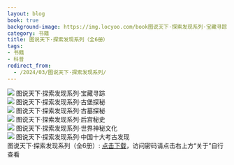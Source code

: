 ```yaml
---
layout: blog
book: true
background-image: https://img.locyoo.com/book图说天下·探索发现系列·宝藏寻踪.jpg
category: 书籍
title: 图说天下·探索发现系列（全6册）
tags:
- 书籍
- 科普
redirect_from:
  - /2024/03/图说天下·探索发现系列/
---
```

![](https://img.locyoo.com/book图说天下·探索发现系列·宝藏寻踪.jpg)
图说天下·探索发现系列·宝藏寻踪
<br>
![](https://img.locyoo.com/book图说天下·探索发现系列·古堡探秘.jpg)
图说天下·探索发现系列·古堡探秘
<br>
![](https://img.locyoo.com/book图说天下·探索发现系列·古墓探秘.jpg)
图说天下·探索发现系列·古墓探秘
<br>
![](https://img.locyoo.com/book图说天下·探索发现系列·后宫秘史.jpg)
图说天下·探索发现系列·后宫秘史
<br>
![](https://img.locyoo.com/book图说天下·探索发现系列·世界神秘文化.jpg)
图说天下·探索发现系列·世界神秘文化
<br>
![](https://img.locyoo.com/book图说天下·探索发现系列·中国十大考古发现.jpg)
图说天下·探索发现系列·中国十大考古发现
<br>
图说天下·探索发现系列（全6册）: <a name = "ref1" href="https://url18.ctfile.com/d/50983618-60479536-9a589f?p=3619">点击下载</a>，访问密码请点击右上方“关于”自行查看